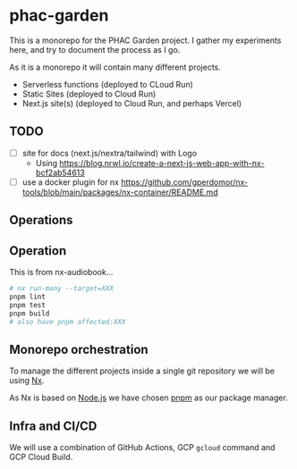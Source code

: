 # phac-garden

This is a monorepo for the PHAC Garden project.
I gather my experiments here, and try to document the process as I go.

As it is a monorepo it will contain many different projects.

- Serverless functions (deployed to CLoud Run)
- Static Sites (deployed to Cloud Run)
- Next.js site(s) (deployed to Cloud Run, and perhaps Vercel)

## TODO

- [ ] site for docs (next.js/nextra/tailwind) with Logo
  - Using <https://blog.nrwl.io/create-a-next-js-web-app-with-nx-bcf2ab54613>
- [ ] use a docker plugin for nx <https://github.com/gperdomor/nx-tools/blob/main/packages/nx-container/README.md>

## Operations

## Operation

This is from nx-audiobook...

```bash
# nx run-many --target=XXX
pnpm lint
pnpm test
pnpm build
# also have pnpm affected:XXX
```

## Monorepo orchestration

To manage the different projects inside a single git repository we will be using [Nx](https://nx.dev/).

As Nx is based on [Node.js](https://nodejs.org/en) we have chosen [pnpm](https://pnpm.io/) as our package manager.

## Infra and CI/CD

We will use a combination of GitHub Actions, GCP `gcloud` command and GCP Cloud Build.
